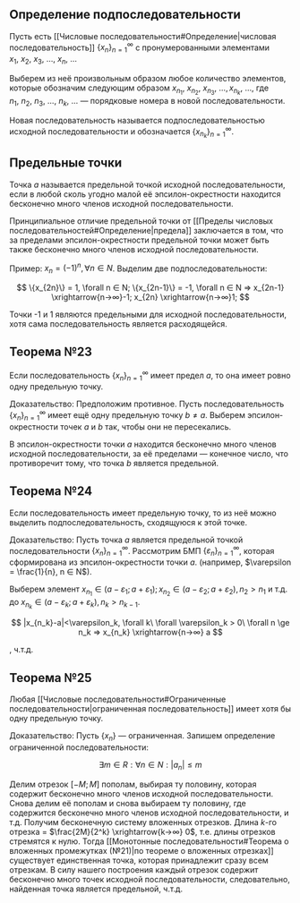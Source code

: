 ## Определение подпоследовательности
Пусть есть [[Числовые последовательности#Определение|числовая последовательность]] $\{x_n\}^{∞}_{n=1}$ с пронумерованными элементами $x_1,\ x_2,\ x_3,\ \dots,\ x_n,\ \dots$

Выберем из неё произвольным образом любое количество элементов, которые обозначим следующим образом $x_{n_1},\ x_{n_2},\ x_{n_3},\ \dots, x_{n_k},\ \dots$, где $n_1,\ n_2,\ n_3,\ \dots,\ n_k,\ \dots$ — порядковые номера в новой последовательности.

Новая последовательность называется подпоследовательностью исходной последовательности и обозначается $\{x_{n_k}\}^{∞}_{n=1}$.
## Предельные точки
Точка $a$ называется предельной точкой исходной последовательности, если в любой сколь угодно малой её эпсилон-окрестности находится бесконечно много членов исходной последовательности.

Принципиальное отличие предельной точки от [[Пределы числовых последовательностей#Определение|предела]] заключается в том, что за пределами эпсилон-окрестности предельной точки может быть также бесконечно много членов исходной последовательности.

Пример: $x_n = (-1)^n, \forall n ∈ N$. Выделим две подпоследовательности:

$$
\{x_{2n}\} = 1, \forall n ∈ N; \{x_{2n-1}\} = -1, \forall n ∈ N ⇒ x_{2n-1} \xrightarrow{n→∞}-1; x_{2n} \xrightarrow{n→∞}1;
$$

Точки -1 и 1 являются предельными для исходной последовательности, хотя сама последовательность является расходящейся.
## Теорема №23
Если последовательность $\{x_n\}^{∞}_{n=1}$ имеет предел $a$, то она имеет ровно одну предельную точку.

Доказательство: Предположим противное. Пусть последовательность $\{x_n\}^{∞}_{n=1}$ имеет ещё одну предельную точку $b \ne a$. Выберем эпсилон-окрестности точек $a$ и $b$ так, чтобы они не пересекались.

В эпсилон-окрестности точки $a$ находится бесконечно много членов исходной последовательности, за её пределами — конечное число, что противоречит тому, что точка $b$ является предельной.
## Теорема №24
Если последовательность имеет предельную точку, то из неё можно выделить подпоследовательность, сходящуюся к этой точке.

Доказательство: Пусть точка $a$ является предельной точкой последовательности $\{x_n\}^{∞}_{n=1}$. Рассмотрим БМП $\{\varepsilon_n\}^{∞}_{n=1}$, которая сформирована из эпсилон-окрестности точки $a$. (например, $\varepsilon = \frac{1}{n}, n ∈ N$).

Выберем элемент $x_{n_1} ∈ (a - \varepsilon_1; a + \varepsilon_1); x_{n_2} ∈ (a - \varepsilon_2; a + \varepsilon_2), n_2 > n_1$ и т.д. до $x_{n_k} ∈ (a - \varepsilon_k; a + \varepsilon_k), n_k > n_{k-1}$.

$$
|x_{n_k}-a|<\varepsilon_k, \forall k\ \forall \varepsilon_k > 0\ \forall n \ge n_k ⇒ x_{n_k} \xrightarrow{n→∞} a
$$

, ч.т.д.
## Теорема №25
Любая [[Числовые последовательности#Ограниченные последовательности|ограниченная последовательность]] имеет хотя бы одну предельную точку.

Доказательство: Пусть $\{x_n\}$ — ограниченная. Запишем определение ограниченной последовательности:

$$∃ m ∈ R : ∀ n ∈ N: |a_n| ≤ m$$

Делим отрезок $[-M; M]$ пополам, выбирая ту половину, которая содержит бесконечно много членов исходной последовательности. Снова делим её пополам и снова выбираем ту половину, где содержится бесконечно много членов исходной последовательности, и т.д. Получим бесконечную систему вложенных отрезков. Длина $k$-го отрезка = $\frac{2M}{2^k} \xrightarrow{k→∞} 0$, т.е. длины отрезков стремятся к нулю. Тогда [[Монотонные последовательности#Теорема о вложенных промежутках (№21)|по теореме о вложенных отрезках]] существует единственная точка, которая принадлежит сразу всем отрезкам. В силу нашего построения каждый отрезок содержит бесконечно много точек исходной последовательности, следовательно, найденная точка является предельной, ч.т.д.